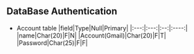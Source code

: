 
## DataBase Authentication
* Account table
  |field|Type|Null|Primary|
  |:---:|:---:|:--:|:----:|
  |name|Char(20)|F|N|
  |Account(Gmail)|Char(20)|F|T|
  |Password|Char(25)|F|F|
